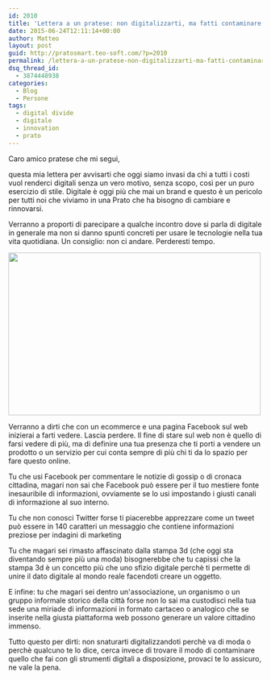 ```yaml
---
id: 2010
title: 'Lettera a un pratese: non digitalizzarti, ma fatti contaminare dal digitale'
date: 2015-06-24T12:11:14+00:00
author: Matteo
layout: post
guid: http://pratosmart.teo-soft.com/?p=2010
permalink: /lettera-a-un-pratese-non-digitalizzarti-ma-fatti-contaminare-dal-digitale/
dsq_thread_id:
  - 3874448938
categories:
  - Blog
  - Persone
tags:
  - digital divide
  - digitale
  - innovation
  - prato
---
```

Caro amico pratese che mi segui,

questa mia lettera per avvisarti che oggi siamo invasi da chi a tutti i costi vuol renderci digitali senza un vero motivo, senza scopo, così per un puro esercizio di stile. Digitale è oggi più che mai un brand e questo è un pericolo per tutti noi che viviamo in una Prato che ha bisogno di cambiare e rinnovarsi.

Verranno a proporti di parecipare a qualche incontro dove si parla di digitale in generale ma non si danno spunti concreti per usare le tecnologie nella tua vita quotidiana. Un consiglio: non ci andare. Perderesti tempo.

<div class="separator" style="clear: both; text-align: left;">
  <a href="http://pratosmart.teo-soft.com/wp-content/uploads/2015/06/wpid-Photo-20150624121018168.jpg" target="_blank" style="clear: left; float: left; margin-bottom: 1em; margin-right: 1em;"><img src="http://pratosmart.teo-soft.com/wp-content/uploads/2015/06/wpid-Photo-20150624121018168.jpg" id="blogsy-1435140674751.8455" class="alignleft" width="500" height="323" alt="" /></a>
</div>

Verranno a dirti che con un ecommerce e una pagina Facebook sul web inizierai a farti vedere. Lascia perdere. Il fine di stare sul web non è quello di farsi vedere di più, ma di definire una tua presenza che ti porti a vendere un prodotto o un servizio per cui conta sempre di più chi ti da lo spazio per fare questo online.

Tu che usi Facebook per commentare le notizie di gossip o di cronaca cittadina, magari non sai che Facebook può essere per il tuo mestiere fonte inesauribile di informazioni, ovviamente se lo usi impostando i giusti canali di informazione al suo interno.

Tu che non conosci Twitter forse ti piacerebbe apprezzare come un tweet può essere in 140 caratteri un messaggio che contiene informazioni preziose per indagini di marketing

Tu che magari sei rimasto affascinato dalla stampa 3d (che oggi sta diventando sempre più una moda) bisognerebbe che tu capissi che la stampa 3d è un concetto più che uno sfizio digitale perchè ti permette di unire il dato digitale al mondo reale facendoti creare un oggetto.

E infine: tu che magari sei dentro un'associazione, un organismo o un gruppo informale storico della città forse non lo sai ma custodisci nella tua sede una miriade di informazioni in formato cartaceo o analogico che se inserite nella giusta piattaforma web possono generare un valore cittadino immenso.

Tutto questo per dirti: non snaturarti digitalizzandoti perchè va di moda o perchè qualcuno te lo dice, cerca invece di trovare il modo di contaminare quello che fai con gli strumenti digitali a disposizione, provaci te lo assicuro, ne vale la pena.

&nbsp;